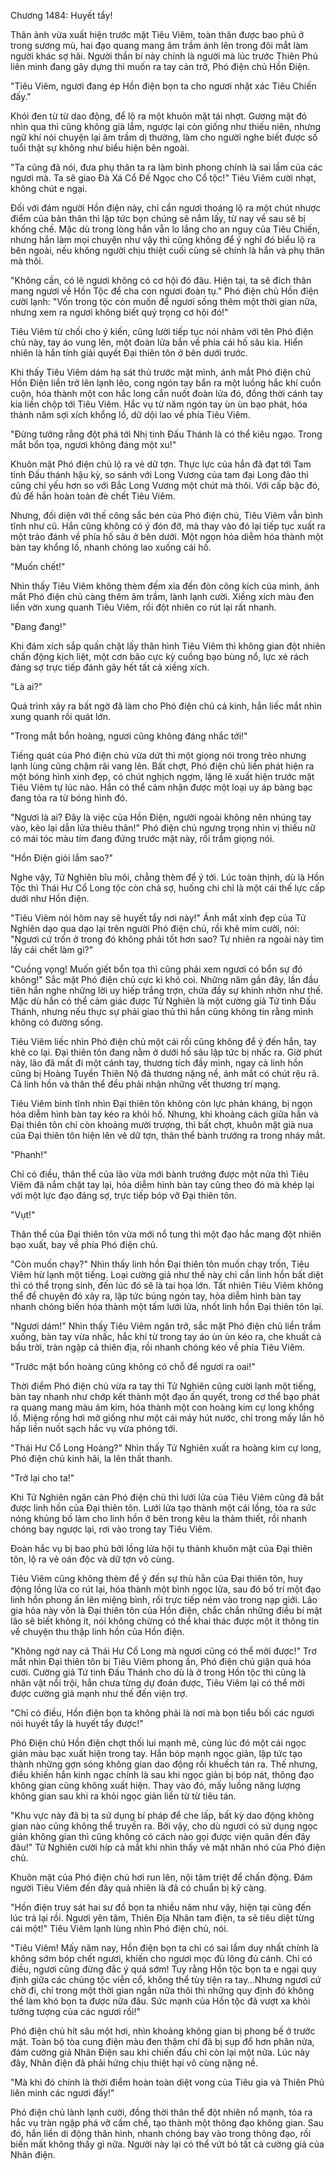 




Chương 1484: Huyết tẩy!


Thân ảnh vừa xuất hiện trước mặt Tiêu Viêm, toàn thân được bao phủ ở trong sương mù, hai đạo quang mang âm trầm ánh lên trong đôi mắt làm người khác sợ hãi. Người thần bí này chính là người mà lúc trước Thiên Phủ liên minh đang gây dựng thì muốn ra tay cản trở, Phó điện chủ Hồn Điện.

"Tiêu Viêm, ngươi đang ép Hồn điện bọn ta cho ngươi nhặt xác Tiêu Chiến đấy."

Khói đen từ từ dao động, để lộ ra một khuôn mặt tái nhợt. Gương mặt đó nhìn qua thì cũng không già lắm, ngược lại còn giống như thiếu niên, nhưng ngữ khí nói chuyện lại âm trầm dị thường, làm cho người nghe biết được số tuổi thật sự không như biểu hiện bên ngoài.

"Ta cũng đã nói, đưa phụ thân ta ra làm bình phong chính là sai lầm của các ngươi mà. Ta sẽ giao Đà Xá Cổ Đế Ngọc cho Cổ tộc!" Tiêu Viêm cười nhạt, không chút e ngại.

Đối với đám người Hồn điện này, chỉ cần ngươi thoáng lộ ra một chút nhược điểm của bản thân thì lập tức bọn chúng sẽ nắm lấy, từ nay về sau sẽ bị khống chế. Mặc dù trong lòng hắn vẫn lo lắng cho an nguy của Tiêu Chiến, nhưng hắn làm mọi chuyện như vậy thì cũng không để ý nghĩ đó biểu lộ ra bên ngoài, nếu không người chịu thiệt cuối cùng sẽ chính là hắn và phụ thân mà thôi.

"Không cần, có lẽ ngươi không có cơ hội đó đâu. Hiện tại, ta sẽ đích thân mang ngươi về Hồn Tộc để cha con ngươi đoàn tụ." Phó điện chủ Hồn điện cười lạnh: "Vốn trong tộc còn muốn để ngươi sống thêm một thời gian nữa, nhưng xem ra ngươi không biết quý trọng cơ hội đó!"

Tiêu Viêm từ chối cho ý kiến, cũng lười tiếp tục nói nhảm với tên Phó điện chủ này, tay áo vung lên, một đoàn lửa bắn về phía cái hố sâu kia. Hiển nhiên là hắn tính giải quyết Đại thiên tôn ở bên dưới trước.

Khi thấy Tiêu Viêm dám hạ sát thủ trước mặt mình, ánh mắt Phó điện chủ Hồn Điện liền trở lên lạnh lẽo, cong ngón tay bắn ra một luồng hắc khí cuồn cuộn, hóa thành một con hắc long cắn nuốt đoàn lửa đó, đồng thời cánh tay kia liền chộp tới Tiêu Viêm. Hắc vụ từ năm ngón tay ùn ùn bạo phát, hóa thành năm sợi xích khổng lồ, dữ dội lao về phía Tiêu Viêm.

"Đừng tưởng rằng đột phá tới Nhị tinh Đấu Thánh là có thể kiêu ngạo. Trong mắt bổn tọa, ngươi không đáng một xu!"

Khuôn mặt Phó điện chủ lộ ra vẻ dữ tợn. Thực lực của hắn đã đạt tới Tam tinh Đấu thánh hậu kỳ, so sánh với Long Vương của tam đại Long đảo thì cũng chỉ yếu hơn so với Bắc Long Vương một chút mà thôi. Với cấp bậc đó, đủ để hắn hoàn toàn đè chết Tiêu Viêm.

Nhưng, đối diện với thế công sắc bén của Phó điện chủ, Tiêu Viêm vẫn bình tĩnh như cũ. Hắn cũng không có ý đón đỡ, mà thay vào đó lại tiếp tục xuất ra một trảo đánh về phía hố sâu ở bên dưới. Một ngọn hỏa diễm hóa thành một bàn tay khổng lồ, nhanh chóng lao xuống cái hố.

"Muốn chết!"

Nhìn thấy Tiêu Viêm không thèm đếm xỉa đến đòn công kích của mình, ánh mắt Phó điện chủ càng thêm âm trầm, lành lạnh cười. Xiềng xích màu đen liền vờn xung quanh Tiêu Viêm, rồi đột nhiên co rút lại rất nhanh.

"Đang đang!"

Khi đám xích sắp quấn chặt lấy thân hình Tiêu Viêm thì không gian đột nhiên chấn động kịch liệt, một cơn bão cực kỳ cuồng bạo bùng nổ, lực xé rách đáng sợ trực tiếp đánh gãy hết tất cả xiềng xích.

"Là ai?"

Quá trình xảy ra bất ngờ đã làm cho Phó điện chủ cả kinh, hắn liếc mắt nhìn xung quanh rồi quát lớn.

"Trong mắt bổn hoàng, ngươi cũng không đáng nhắc tới!"

Tiếng quát của Phó điện chủ vừa dứt thì một giọng nói trong trẻo nhưng lạnh lùng cũng chậm rãi vang lên. Bất chợt, Phó điện chủ liền phát hiện ra một bóng hình xinh đẹp, có chút nghịch ngợm, lặng lẽ xuất hiện trước mặt Tiêu Viêm tự lúc nào. Hắn có thể cảm nhận được một loại uy áp bàng bạc đang tỏa ra từ bóng hình đó.

"Ngươi là ai? Đây là việc của Hồn Điện, người ngoài không nên nhúng tay vào, kẻo lại dẫn lửa thiêu thân!" Phó điện chủ ngưng trọng nhìn vị thiếu nữ có mái tóc màu tím đang đứng trước mặt này, rồi trầm giọng nói.

"Hồn Điện giỏi lắm sao?"

Nghe vậy, Tử Nghiên bĩu môi, chẳng thèm để ý tới. Lúc toàn thịnh, dù là Hồn Tộc thì Thái Hư Cổ Long tộc còn chả sợ, huống chi chỉ là một cái thế lực cấp dưới như Hồn điện.

"Tiêu Viêm nói hôm nay sẽ huyết tẩy nơi này!" Ánh mắt xinh đẹp của Tử Nghiên dạo qua dạo lại trên người Phó điện chủ, rồi khẽ mỉm cười, nói: "Ngươi cứ trốn ở trong đó không phải tốt hơn sao? Tự nhiên ra ngoài này tìm lấy cái chết làm gì?"

"Cuồng vọng! Muốn giết bổn tọa thì cũng phải xem ngươi có bổn sự đó không!" Sắc mặt Phó điện chủ cực kì khó coi. Những năm gần đây, lần đầu tiên hắn nghe những lời uy hiếp trắng trợn, chứa đầy sự khinh nhờn như thế. Mặc dù hắn có thể cảm giác được Tử Nghiên là một cường giả Tứ tinh Đấu Thánh, nhưng nếu thực sự phải giao thủ thì hắn cũng không tin rằng mình không có đường sống.

Tiêu Viêm liếc nhìn Phó điện chủ một cái rồi cũng không để ý đến hắn, tay khẽ co lại. Đại thiên tôn đang nằm ở dưới hố sâu lập tức bị nhấc ra. Giờ phút này, lão đã mất đi một cánh tay, thương tích đầy mình, ngay cả linh hồn cũng bị Hoàng Tuyền Thiên Nộ đả thương nặng nề, ánh mắt có chút rệu rã. Cả linh hồn và thân thể đều phải nhận những vết thương trí mạng.

Tiêu Viêm bình tĩnh nhìn Đại thiên tôn không còn lực phản kháng, bị ngọn hỏa diễm hình bàn tay kéo ra khỏi hố. Nhưng, khi khoảng cách giữa hắn và Đại thiên tôn chỉ còn khoảng mười trượng, thì bất chợt, khuôn mặt già nua của Đại thiên tôn hiện lên vẻ dữ tợn, thân thể bành trướng ra trong nháy mắt.

"Phanh!"

Chỉ có điều, thân thể của lão vừa mới bành trướng được một nửa thì Tiêu Viêm đã nắm chặt tay lại, hỏa diễm hình bàn tay cũng theo đó mà khép lại với một lực đạo đáng sợ, trực tiếp bóp vỡ Đại thiên tôn.

"Vụt!"

Thân thể của Đại thiên tôn vừa mới nổ tung thì một đạo hắc mang đột nhiên bạo xuất, bay về phía Phó điện chủ.

"Còn muốn chạy?" Nhìn thấy linh hồn Đại thiên tôn muốn chạy trốn, Tiêu Viêm hừ lạnh một tiếng. Loại cường giả như thế này chỉ cần linh hồn bất diệt thì có thể trọng sinh, đến lúc đó sẽ là tai họa lớn. Tất nhiên Tiêu Viêm không thể để chuyện đó xảy ra, lập tức búng ngón tay, hỏa diễm hình bàn tay nhanh chóng biến hóa thành một tấm lưới lửa, nhốt linh hồn Đại thiên tôn lại.

"Ngươi dám!" Nhìn thấy Tiêu Viêm ngăn trở, sắc mặt Phó điện chủ liền trầm xuống, bàn tay vừa nhấc, hắc khí từ trong tay áo ùn ùn kéo ra, che khuất cả bầu trời, tràn ngập cả thiên địa, rồi nhanh chóng kéo về phía Tiêu Viêm.

"Trước mặt bổn hoàng cũng không có chỗ để ngươi ra oai!"

Thời điểm Phó điện chủ vừa ra tay thì Tử Nghiên cũng cười lạnh một tiếng, bàn tay nhanh như chớp kết thành một đạo ấn quyết, trong cơ thể bạo phát ra quang mang màu ám kim, hóa thành một con hoàng kim cự long khổng lồ. Miệng rồng hơi mở giống như một cái máy hút nước, chỉ trong mấy lần hô hấp liền nuốt sạch hắc vụ vừa phóng tới.

"Thái Hư Cổ Long Hoàng?" Nhìn thấy Tử Nghiên xuất ra hoàng kim cự long, Phó điện chủ kinh hãi, la lên thất thanh.

"Trở lại cho ta!"

Khi Tử Nghiên ngăn cản Phó điện chủ thì lưới lửa của Tiêu Viêm cũng đã bắt được linh hồn của Đại thiên tôn. Lưới lửa tạo thành một cái lồng, tỏa ra sức nóng khủng bố làm cho linh hồn ở bên trong kêu la thảm thiết, rồi nhanh chóng bay ngược lại, rơi vào trong tay Tiêu Viêm.

Đoàn hắc vụ bị bao phủ bởi lồng lửa hội tụ thành khuôn mặt của Đại thiên tôn, lộ ra vẻ oán độc và dữ tợn vô cùng.

Tiêu Viêm cũng không thèm để ý đến sự thù hằn của Đại thiên tôn, huy động lồng lửa co rút lại, hóa thành một bình ngọc lửa, sau đó bố trí một đạo linh hồn phong ấn lên miệng bình, rồi trực tiếp ném vào trong nạp giới. Lão gia hỏa này vốn là Đại thiên tôn của Hồn điện, chắc chắn những điều bí mật lão sẽ biết không ít, nói không chừng có thể khai thác được một ít thông tin về chuyện thu thập linh hồn của Hồn điện.

"Không ngờ nay cả Thái Hư Cổ Long mà ngươi cũng có thể mời được!" Trơ mắt nhìn Đại thiên tôn bị Tiêu Viêm phong ấn, Phó điện chủ giận quá hóa cười. Cường giả Tứ tinh Đấu Thánh cho dù là ở trong Hồn tộc thì cũng là nhân vật nổi trội, hắn chưa từng dự đoán được, Tiêu Viêm lại có thể mời được cường giả mạnh như thế đến viện trợ.

"Chỉ có điều, Hồn điện bọn ta không phải là nơi mà bọn tiểu bối các ngươi nói huyết tẩy là huyết tẩy được!"

Phó Điện chủ Hồn điện chợt thối lui mạnh mẽ, cùng lúc đó một cái ngọc giản màu bạc xuất hiện trong tay. Hắn bóp mạnh ngọc giản, lập tức tạo thành những gợn sóng không gian dao động rồi khuếch tán ra. Thế nhưng, điều khiến hắn kinh ngạc chính là sau khi ngọc giản bị bóp nát, thông đạo không gian cũng không xuất hiện. Thay vào đó, mấy luồng năng lượng không gian sau khi ra khỏi ngọc giản liền từ từ tiêu tán.

"Khu vực này đã bị ta sử dụng bí pháp để che lấp, bất kỳ dao động không gian nào cũng không thể truyền ra. Bởi vậy, cho dù ngươi có sử dụng ngọc giản không gian thì cũng không có cách nào gọi được viện quân đến đây đâu!" Tử Nghiên cười híp cả mắt khi nhìn thấy vẻ mặt nhăn nhó của Phó điện chủ.

Khuôn mặt của Phó điện chủ hơi run lên, nội tâm triệt để chấn động. Đám người Tiêu Viêm đến đây quả nhiên là đã có chuẩn bị kỹ càng.

"Hồn điện truy sát hai sư đồ bọn ta nhiều năm như vậy, hiện tại cũng đến lúc trả lại rồi. Ngươi yên tâm, Thiên Địa Nhân tam điện, ta sẽ tiêu diệt từng cái một!" Tiêu Viêm lạnh lùng nhìn Phó điện chủ, nói.

"Tiêu Viêm! Mấy năm nay, Hồn điện bọn ta chỉ có sai lầm duy nhất chính là không sớm bóp chết ngươi, khiến cho ngươi mọc đủ lông đủ cánh. Chỉ có điều, ngươi cũng đừng đắc ý quá sớm! Tuy rằng Hồn tộc bọn ta e ngại quy định giữa các chủng tộc viễn cổ, không thể tùy tiện ra tay…Nhưng ngươi cứ chờ đi, chỉ trong một thời gian ngắn nữa thôi thì những quy định đó không thể làm khó bọn ta được nữa đâu. Sức mạnh của Hồn tộc đã vượt xa khỏi tưởng tượng của các ngươi rồi!"

Phó điện chủ hít sâu một hơi, nhìn khoảng không gian bị phong bế ở trước mặt. Toàn bộ tòa cung điện màu đen thậm chí đã bị sụp đổ hơn phân nửa, đám cường giả Nhân Điện sau khi chiến đấu chỉ còn lại một nửa. Lúc này đây, Nhân điện đã phải hứng chịu thiệt hại vô cùng nặng nề.

"Mà khi đó chính là thời điểm hoàn toàn diệt vong của Tiêu gia và Thiên Phủ liên minh các ngươi đấy!"

Phó điện chủ lành lạnh cười, đồng thời thân thể đột nhiên nổ mạnh, tỏa ra hắc vụ tràn ngập phá vỡ cấm chế, tạo thành một thông đạo không gian. Sau đó, hắn liền di động thân hình, nhanh chóng bay vào trong thông đạo, rồi biến mất không thấy gì nữa. Người này lại có thể vứt bỏ tất cả cường giả của Nhân điện.




